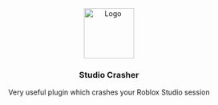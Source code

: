 <div align="center">
	<img src="https://github.com/plugin-essentials/studio-crasher/assets/110747922/5d972c48-75e6-444a-b568-342c76d8eea0" width="100" alt="Logo"/>
	<h3>Studio Crasher</h3>
	<p>Very useful plugin which crashes your Roblox Studio session</p>
</div>
